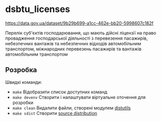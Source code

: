 # dsbtu_licenses

<https://data.gov.ua/dataset/9b29b699-a1cc-462e-bb20-5998607c182f>

Перелік суб'єктів господарювання, що мають дійсні ліцензії на право провадження господарської діяльності з перевезення пасажирів, небезпечних вантажів та небезпечних відходів автомобільним транспортом, міжнародних перевезень пасажирів та вантажів автомобільним транспортом

## Розробка

Швидкі команди:

* `make` Відобразити список доступних команд
* `make devenv` Створити і налаштувати віртуальне оточення для розробки
* `make clean` Видалити файли, створені модулем [distutils](https://docs.python.org/3/library/distutils.html)
* `make sdist` Створити [source distribution](https://packaging.python.org/glossary/)
